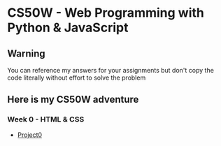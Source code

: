# CS50W - Web Programming with Python &amp; JavaScript

## Warning

You can reference my answers for your assignments but don't copy the code literally without effort to solve the problem

## Here is my CS50W adventure

### Week 0 - HTML & CSS

-   [Project0](https://github.com/htutwaiphyoe/CS50W/tree/master/Week%200%20-%20HTML%20%26%20CSS/search,"Search")
